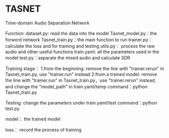 # TASNET
Time-domain Audio Separation Network


Function:
    dataset.py: read the data into the model 
    Tasnet_model.py：the forword network
    Tasnet_train.py：the main function to run
    trainer.py：calculate the loss and for training and testing
    utils.py： process the raw audio and other useful functions
    train.yaml: all the parameters used in the model
    test.py：separate the mixed audio and calculate SDR

Training stage：
    1.from the beginning: remove the line with "trainer.rerun" in Tasnet_train.py, use "trainer.run" instead
    2.from a trained model: remove the line with "trainer.run" in Tasnet_train.py，use "trainer.rerun" instead, and change the "model_path" in train.yaml/temp
    command：python Tasnet_train.py

Testing:
    change the parameters under train.yaml/test
    command：python test.py

model：
    the trained model

loss：
    record the process of training
